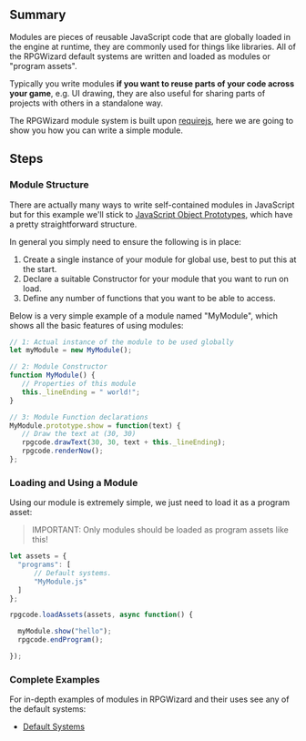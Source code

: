 ## Summary
Modules are pieces of reusable JavaScript code that are globally loaded in the engine at runtime, they are commonly used for things like libraries. All of the RPGWizard default systems are written and loaded as modules or "program assets".

Typically you write modules **if you want to reuse parts of your code across your game**, e.g. UI drawing, they are also useful for sharing parts of projects with others in a standalone way.

The RPGWizard module system is built upon <a href="https://requirejs.org/" target="_blank">requirejs</a>, here we are going to show you how you can write a simple module.

## Steps

### Module Structure

There are actually many ways to write self-contained modules in JavaScript but for this example we'll stick to <a href="https://www.w3schools.com/js/js_object_prototypes.asp" target="_blank">JavaScript Object Prototypes</a>, which have a pretty straightforward structure.

In general you simply need to ensure the following is in place:

1. Create a single instance of your module for global use, best to put this at the start.
2. Declare a suitable Constructor for your module that you want to run on load.
3. Define any number of functions that you want to be able to access.

Below is a very simple example of a module named "MyModule", which shows all the basic features of using modules:

```javascript
// 1: Actual instance of the module to be used globally
let myModule = new MyModule();

// 2: Module Constructor
function MyModule() {
   // Properties of this module
   this._lineEnding = " world!";
}

// 3: Module Function declarations
MyModule.prototype.show = function(text) {
   // Draw the text at (30, 30)
   rpgcode.drawText(30, 30, text + this._lineEnding);
   rpgcode.renderNow();
};
```

### Loading and Using a Module

Using our module is extremely simple, we just need to load it as a program asset:

> IMPORTANT: Only modules should be loaded as program assets like this!

```javascript
let assets = {
  "programs": [
      // Default systems.
      "MyModule.js"
  ]
};

rpgcode.loadAssets(assets, async function() {

  myModule.show("hello");
  rpgcode.endProgram();

});
```

### Complete Examples
For in-depth examples of modules in RPGWizard and their uses see any of the default systems:

* <a href="https://github.com/swordmaster2k/rpgwizard/tree/develop/demo/The%20Wizard's%20Tower/Programs/defaults" target="_blank">Default Systems</a>
